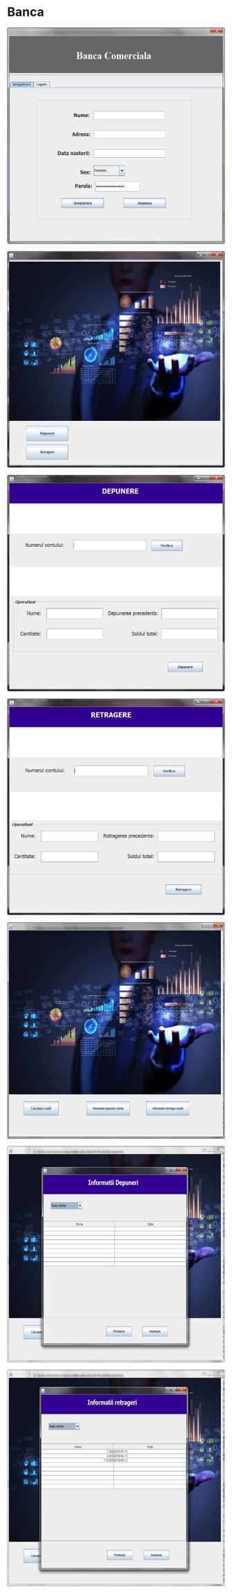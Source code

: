 # Banca

<p align="center">
  <img src="https://github.com/doru87/Banca/blob/master/Banca/src/imagini/2019-05-16_094753.jpg" width="600" height="500">
</p>
<p align="center">
  <img src="https://github.com/doru87/Banca/blob/master/Banca/src/imagini/2019-05-16_094701.jpg" width="600" height="500">
</p>
<p align="center">
  <img src="https://github.com/doru87/Banca/blob/master/Banca/src/imagini/2019-05-16_094728.jpg" width="600" height="500">
</p>
<p align="center">
  <img src="https://github.com/doru87/Banca/blob/master/Banca/src/imagini/2019-05-16_094740.jpg" width="600" height="500">
</p>
<p align="center">
  <img src="https://github.com/doru87/Banca/blob/master/Banca/src/imagini/2019-05-16_094821.jpg" width="600" height="500">
</p>
<p align="center">
  <img src="https://github.com/doru87/Banca/blob/master/Banca/src/imagini/2019-05-16_094840.jpg" width="600" height="500">
</p>
<p align="center">
  <img src="https://github.com/doru87/Banca/blob/master/Banca/src/imagini/2019-05-16_094913.jpg" width="600" height="500">
</p>





